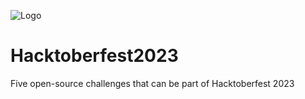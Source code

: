 ![Logo](https://hacktoberfest.com/_next/static/media/logo-hacktoberfest--horizontal.ebc5fdc8.svg)
# Hacktoberfest2023
Five open-source challenges that can be part of Hacktoberfest 2023
